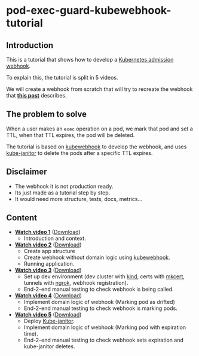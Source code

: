# pod-exec-guard-kubewebhook-tutorial

## Introduction

This is a tutorial that shows how to develop a [Kubernetes admission webhook][k8s-webhooks].

To explain this, the tutorial is split in 5 videos.

We will create a webhook from scratch that will try to recreate the webhook that **[this post][wh-post]** describes.

## The problem to solve

When a user makes an `exec` operation on a pod, we mark that pod and set a TTL,
when that TTL expires, the pod will be deleted.

The tutorial is based on [kubewebhook] to develop the webhook, and uses [kube-janitor] to delete the pods after
a specific TTL expires.

## Disclaimer

- The webhook it is not production ready.
- Its just made as a tutorial step by step.
- It would need more structure, tests, docs, metrics...

## Content

- **[Watch video 1][video1]** ([Download][video1-dl])
  - Introduction and context.
- **[Watch video 2][video2]** ([Download][video2-dl])
  - Create app structure
  - Create webhook without domain logic using [kubewebhook].
  - Running application.
- **[Watch video 3][video3]** ([Download][video3-dl])
  - Set up dev environment (dev cluster with [kind], certs with [mkcert], tunnels with [ngrok], webhook registration).
  - End-2-end manual testing to check webhook is being called.
- **[Watch video 4][video4]** ([Download][video4-dl])
  - Implement domain logic of webhook (Marking pod as drifted)
  - End-2-end manual testing to check webhook is marking pods.
- **[Watch video 5][video5]** ([Download][video5-dl])
  - Deploy [Kube-janitor].
  - Implement domain logic of webhook (Marking pod with expiration time).
  - End-2-end manual testing to check webhook sets expiration and kube-janitor deletes.

[wh-post]: https://medium.com/box-tech-blog/using-k8s-admission-controllers-to-detect-container-drift-at-runtime-cc0f6c67c583
[k8s-webhooks]: https://kubernetes.io/docs/reference/access-authn-authz/extensible-admission-controllers
[kubewebhook]: https://github.com/slok/kubewebhook
[kind]: https://kind.sigs.k8s.io/
[kube-janitor]: https://codeberg.org/hjacobs/kube-janitor
[mkcert]: https://github.com/FiloSottile/mkcert
[ngrok]: https://ngrok.com/
[video1]: https://youtu.be/ujCzvjGXO08
[video2]: https://youtu.be/3gsrYSQcgJI
[video3]: https://youtu.be/3hqQWN7oTrU
[video4]: https://youtu.be/miCVIbKZdXw
[video5]: https://youtu.be/LidzzFRat3k
[video1-dl]: https://drive.google.com/file/d/1svMFVFESCUqHxKG41SWnJoVchBQ2cxhc/view?usp=sharing
[video2-dl]: https://drive.google.com/file/d/151nr5QrPRNE3r6xqZJxKzNGzm6u4crZo/view?usp=sharing
[video3-dl]: https://drive.google.com/file/d/1FBWOvpEZMBqGMiuuo4c5Snj_EYVP0seC/view?usp=sharing
[video4-dl]: https://drive.google.com/file/d/1AGDnYJcjaq4uRjplDAdhwmZulJEpcjfz/view?usp=sharing
[video5-dl]: https://drive.google.com/file/d/1VJPI5xwvBnifk0fikKLksvHpY9XfSLAi/view?usp=sharing
